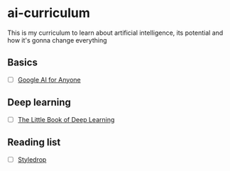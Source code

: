 # ai-curriculum
This is my curriculum to learn about artificial intelligence, its potential and how it's gonna change everything


## Basics
- [ ] [Google AI for Anyone](https://www.edx.org/course/google-ai-for-anyone?index=product&queryID=f0b74ef32dc1cfac3ed2d4841f88ae34&position=3&search_index=product&results_level=first-level-results&term=AI&campaign=Google+AI+for+Anyone&source=edX&product_category=course&placement_url=https%3A%2F%2Fwww.edx.org%2Fsearch)

## Deep learning
- [ ] [The Little Book of Deep Learning](https://fleuret.org/public/lbdl.pdf)

## Reading list
- [ ] [Styledrop](styledrop.github.io)